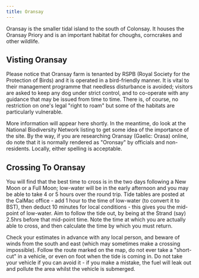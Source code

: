 ```yaml
---
title: Oransay
---
```


Oransay is the smaller tidal island to the south of Colonsay. It houses the Oransay Priory and is an important habitat for choughs, corncrakes and other wildlife.

## Visting Oransay

Please notice that Oransay farm is tenanted by RSPB (Royal Society for the Protection of Birds) and it is operated in a bird-friendly manner. It is vital to their management programme that needless disturbance is avoided; visitors are asked to keep any dog under strict control, and to co-operate with any guidance that may be issued from time to time. There is, of course, no restriction on one's legal "right to roam" but some of the habitats are particularly vulnerable.

More information will appear here shortly. In the meantime, do look at the National Biodiversity Network listing to get some idea of the importance of the site. By the way, if you are researching Oransay (Gaelic: Orasa) online, do note that it is normally rendered as "Oronsay" by officials and non-residents. Locally, either spelling is acceptable.

## Crossing To Oransay

You will find that the best time to cross is in the two days following a New Moon or a Full Moon; low-water will be in the early afternoon and you may be able to take 4 or 5 hours over the round trip. Tide tables are posted at the CalMac office - add 1 hour to the time of low-water (to convert it to BST), then deduct 10 minutes for local conditions - this gives you the mid-point of low-water. Aim to follow the tide out, by being at the Strand (say) 2.5hrs before that mid-point time. Note the time at which you are actually able to cross, and then calculate the time by which you must return.

Check your estimates in advance with any local person, and beware of winds from the south and east (which may sometimes make a crossing impossible). Follow the route marked on the map, do not ever take a "short-cut" in a vehicle, or even on foot when the tide is coming in. Do not take your vehicle if you can avoid it - if you make a mistake, the fuel will leak out and pollute the area whilst the vehicle is submerged.